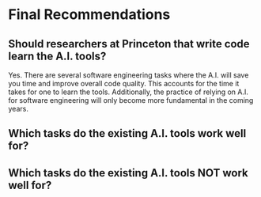 # Final Recommendations

## Should researchers at Princeton that write code learn the A.I. tools?

Yes. There are several software engineering tasks where the A.I. will save you time and improve overall code quality. This accounts for the time it takes for one to learn the tools. Additionally, the practice of relying on A.I. for software engineering will only become more fundamental in the coming years.

## Which tasks do the existing A.I. tools work well for?

## Which tasks do the existing A.I. tools NOT work well for?

